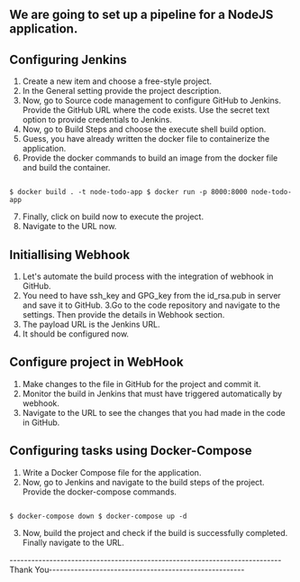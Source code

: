 ## We are going to set up a pipeline for a NodeJS application.

## Configuring Jenkins

1. Create a new item and choose a free-style project.
2. In the General setting provide the project description.
3. Now, go to Source code management to configure GitHub to Jenkins. Provide the GitHub URL where the code exists. Use the secret text option to provide credentials to Jenkins.
4. Now, go to Build Steps and choose the execute shell build option.
5. Guess, you have already written the docker file to containerize the application.
6. Provide the docker commands to build an image from the docker file and build the container.

```

$ docker build . -t node-todo-app $ docker run -p 8000:8000 node-todo-app
```

7. Finally, click on build now to execute the project.
8. Navigate to the URL now.
   
## Initiallising Webhook

1. Let's automate the build process with the integration of webhook in GitHub.
2. You need to have ssh_key and GPG_key from the id_rsa.pub in server and save it to GitHub. 3.Go to the code repository and navigate to the settings. Then provide the details in Webhook section.
3. The payload URL is the Jenkins URL.
4. It should be configured now.

## Configure project in WebHook

1. Make changes to the file in GitHub for the project and commit it.
2. Monitor the build in Jenkins that must have triggered automatically by webhook.
3. Navigate to the URL to see the changes that you had made in the code in GitHub.

## Configuring tasks using Docker-Compose

1. Write a Docker Compose file for the application.
2. Now, go to Jenkins and navigate to the build steps of the project. Provide the docker-compose commands.

```

$ docker-compose down $ docker-compose up -d
```

3. Now, build the project and check if the build is successfully completed. Finally navigate to the URL.
   
---------------------------------------------------------------------------Thank You------------------------------------------------------

